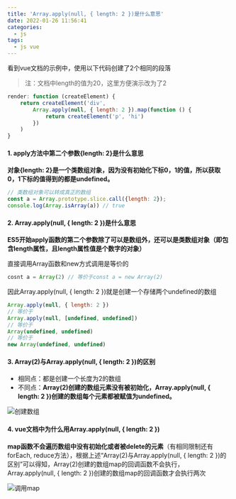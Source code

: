 ```yaml
---
title: 'Array.apply(null, { length: 2 })是什么意思'
date: 2022-01-26 11:56:41
categories:
  - js
tags:
  - js vue
---
```


看到vue文档的示例中，使用以下代码创建了2个相同的段落
>注：文档中length的值为20，这里方便演示改为了2
```js
render: function (createElement) { 
    return createElement('div', 
        Array.apply(null, { length: 2 }).map(function () { 
            return createElement('p', 'hi') 
        }) 
    ) 
}
```

#### 1. apply方法中第二个参数{length: 2}是什么意思

**对象{length: 2}是一个类数组对象，因为没有初始化下标0，1的值，所以获取0，1下标的值得到的都是undefined。**

```js
// 类数组对象可以转成真正的数组
const a = Array.prototype.slice.call({length: 2});
console.log(Array.isArray(a)) // true
```

#### 2. Array.apply(null, { length: 2 })是什么意思

**ES5开始apply函数的第二个参数除了可以是数组外，还可以是类数组对象（即包含length属性，且length属性值是个数字的对象）**

直接调用Array函数和new方式调用是等价的
```js
cosnt a = Array(2) // 等价于const a = new Array(2)
```

因此Array.apply(null, { length: 2 })就是创建一个存储两个undefined的数组
```js
Array.apply(null, { length: 2 })
// 等价于
Array.apply(null, [undefined, undefined])
// 等价于
Array(undefined, undefined)
// 等价于
new Array(undefined, undefined)
```

#### 3. Array(2)与Array.apply(null, { length: 2 })的区别

* 相同点：都是创建一个长度为2的数组
* 不同点：**Array(2)创建的数组元素没有被初始化，Array.apply(null, { length: 2 })创建的数组每个元素都被赋值为undefined。**

![创建数组](https://gitee.com/huqian025/my-images/raw/master/js/Array.apply(null,%20%7B%20length%202%20%7D)%E6%98%AF%E4%BB%80%E4%B9%88%E6%84%8F%E6%80%9D/%E5%88%9B%E5%BB%BA%E6%95%B0%E7%BB%84.png)

#### 4. vue文档中为什么用Array.apply(null, { length: 2 })

**map函数不会遍历数组中没有初始化或者被delete的元素**（有相同限制还有forEach, reduce方法），根据上述“Array(2)与Array.apply(null, { length: 2 })的区别”可以得知，Array(2)创建的数组map的回调函数不会执行，Array.apply(null, { length: 2 })创建的数组map的回调函数才会执行两次

![调用map](https://gitee.com/huqian025/my-images/raw/master/js/Array.apply(null,%20%7B%20length%202%20%7D)%E6%98%AF%E4%BB%80%E4%B9%88%E6%84%8F%E6%80%9D/%E8%B0%83%E7%94%A8map.png)
